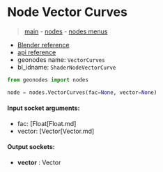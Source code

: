 # Node Vector Curves

> [main](../structure.md) - [nodes](nodes.md) - [nodes menus](nodes_menus.md)

- [Blender reference](https://docs.blender.org/manual/en/latest/modeling/geometry_nodes/vector/vector_curves.html)
- [api reference](https://docs.blender.org/api/current/bpy.types.ShaderNodeVectorCurve.html)
- geonodes name: `VectorCurves`
- bl_idname: `ShaderNodeVectorCurve`

```python
from geonodes import nodes

node = nodes.VectorCurves(fac=None, vector=None)
```

#### Input socket arguments:

- fac: [Float[Float.md]
- vector: [Vector[Vector.md]

#### Output sockets:

- **vector** : Vector


